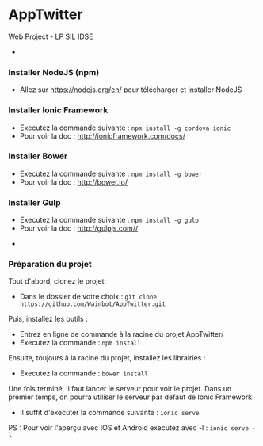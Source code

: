 # AppTwitter
Web Project - LP SIL IDSE

-

### Installer NodeJS (npm)
+ Allez sur <https://nodejs.org/en/> pour télécharger et installer NodeJS

### Installer Ionic Framework
+ Executez la commande suivante : `npm install -g cordova ionic`
+ Pour voir la doc : <http://ionicframework.com/docs/>

### Installer Bower
+ Executez la commande suivante : `npm install -g bower`
+ Pour voir la doc : <http://bower.io/>

### Installer Gulp
+ Executez la commande suivante : `npm install -g gulp`
+ Pour voir la doc : <http://gulpjs.com//>

-

### Préparation du projet

Tout d'abord, clonez le projet:
+ Dans le dossier de votre choix : `git clone https://github.com/Wainbot/AppTwitter.git`

Puis, installez les outils :
+ Entrez en ligne de commande à la racine du projet AppTwitter/
+ Executez la commande : `npm install`


Ensuite, toujours à la racine du projet, installez les librairies :
+ Executez la commande : `bower install`


Une fois terminé, il faut lancer le serveur pour voir le projet.
Dans un premier temps, on pourra utiliser le serveur par defaut de Ionic Framework.
+ Il suffit d'executer la commande suivante : `ionic serve`


PS : Pour voir l'aperçu avec IOS et Android executez avec -l : `ionic serve -l`

